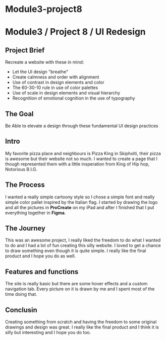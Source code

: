 # Module3-project8

# Module3 / Project 8 / UI Redesign

## Project Brief 

Recreate a website with these in mind: 

* Let the UI design "breathe"
* Create calmness and order with alignment
* Use of contrast in design elements and color
* The 60-30-10 rule in use of color palettes
* Use of scale in design elements and visual hierarchy
* Recognition of emotional cognition in the use of typography

## The Goal
Be Able to elevate a design through these fundamental UI design practices

## Intro 
My favorite pizza place and neighbours is Pizza King in Skipholti, their pizza is awesome but their website not so much. I wanted to create a page that I though represented them with a little insperation from King of Hip hop, Notorious B.I.G.

## The Process 
I wanted a really simple cartoony style so I chose a simple font and really simple color pallet inspired by the Italian flag. I started by drawing the logo and all the pictures in <strong>ProCreate</strong> on my iPad and after I finished that I put everything together in <strong>Figma</strong>.

## The Journey 
This was an awesome project, I really liked the freedom to do what I wanted to do and I had a lot of fun creating this silly website. I loved to get a chance to draw something even though it is quite simple. I really like the final product and I hope you do as well. 

## Features and functions 
The site is really basic but there are some hover effects and a custom navigation tab. Every picture on it is drawn by me and I spent most of the time doing that. 

## Conclusin 
Creating something from scratch and having the freedom to some original drawings and design was great. I really like the final product and I think it is silly but interesting and I hope you do too. 
